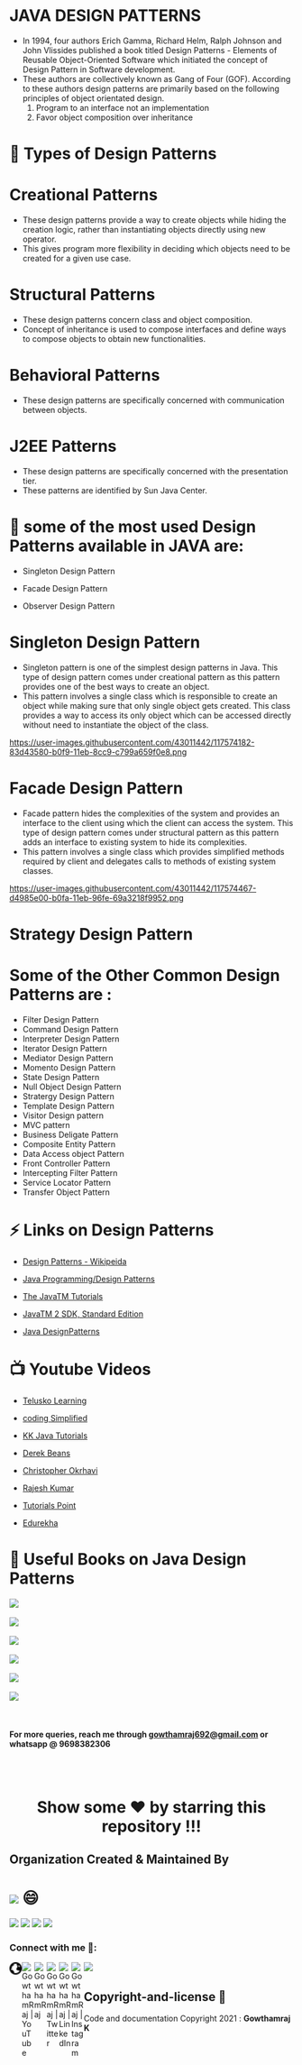 # JAVA DESIGN PATTERNS 
- In 1994, four authors Erich Gamma, Richard Helm, Ralph Johnson and John Vlissides published a book titled Design Patterns - Elements of Reusable Object-Oriented Software which initiated the concept of Design Pattern in Software development.
- These authors are collectively known as Gang of Four (GOF). According to these authors design patterns are primarily based on the following principles of object orientated design.
     1) Program to an interface not an implementation
     2) Favor object composition over inheritance

# 🔭 Types of Design Patterns

# Creational Patterns
- These design patterns provide a way to create objects while hiding the creation logic, rather than instantiating objects directly using new operator. 
- This gives program more flexibility in deciding which objects need to be created for a given use case.

# Structural Patterns
- These design patterns concern class and object composition. 
- Concept of inheritance is used to compose interfaces and define ways to compose objects to obtain new functionalities.

# Behavioral Patterns
- These design patterns are specifically concerned with communication between objects.

# J2EE Patterns
- These design patterns are specifically concerned with the presentation tier. 
- These patterns are identified by Sun Java Center.

# 👯 some of the most used Design Patterns available in JAVA are:

- Singleton Design Pattern

- Facade Design Pattern

- Observer Design Pattern 

# Singleton Design Pattern

- Singleton pattern is one of the simplest design patterns in Java. This type of design pattern comes under creational pattern as this pattern provides one of the best ways to create an object.
- This pattern involves a single class which is responsible to create an object while making sure that only single object gets created. This class provides a way to access its only object which can be accessed directly without need to instantiate the object of the class.


https://user-images.githubusercontent.com/43011442/117574182-83d43580-b0f9-11eb-8cc9-c799a659f0e8.png



# Facade Design Pattern

- Facade pattern hides the complexities of the system and provides an interface to the client using which the client can access the system. This type of design pattern comes under structural pattern as this pattern adds an interface to existing system to hide its complexities.
- This pattern involves a single class which provides simplified methods required by client and delegates calls to methods of existing system classes.


https://user-images.githubusercontent.com/43011442/117574467-d4985e00-b0fa-11eb-96fe-69a3218f9952.png


# Strategy Design Pattern




# Some of the Other Common Design Patterns are :

- Filter Design Pattern
- Command Design Pattern
- Interpreter Design Pattern
- Iterator Design Pattern
- Mediator Design Pattern
- Momento Design Pattern
- State Design Pattern
- Null Object Design Pattern
- Stratergy Design Pattern
- Template Design Pattern
- Visitor Design pattern
- MVC pattern
- Business Deligate Pattern
- Composite Entity Pattern
- Data Access object Pattern
- Front Controller Pattern
- Intercepting Filter Pattern
- Service Locator Pattern
- Transfer Object Pattern



# ⚡ Links on Design Patterns

- [Design Patterns - Wikipeida](https://en.wikipedia.org/wiki/Software_design_pattern) 

- [Java Programming/Design Patterns](https://en.wikibooks.org/wiki/Java_Programming/Design_Patterns)

- [The JavaTM Tutorials](https://docs.oracle.com/javase/tutorial/)

- [JavaTM 2 SDK, Standard Edition](https://docs.oracle.com/javase/1.4.2/docs/)

- [Java DesignPatterns](https://www.javaworld.com/category/design-patterns/)

# 📺 Youtube Videos

- [Telusko Learning](https://www.youtube.com/playlist?list=PLsyeobzWxl7r2ZX1fl-7CKnayxHJA_1ol)

- [coding Simplified](https://www.youtube.com/playlist?list=PLt4nG7RVVk1h9lxOYSOGI9pcP3I5oblbx)

- [KK Java Tutorials](https://www.youtube.com/playlist?list=PLzS3AYzXBoj8t5hPykr5VU7jG-kEim-LX)

- [Derek Beans](https://www.youtube.com/playlist?list=PLF206E906175C7E07)

- [Christopher Okrhavi](https://www.youtube.com/playlist?list=PLrhzvIcii6GNjpARdnO4ueTUAVR9eMBpc)

- [Rajesh Kumar](https://www.youtube.com/playlist?list=PLZ0uoluqqCdcAln2Hu9J3BlIUHQIMClEN)

- [Tutorials Point](https://www.youtube.com/playlist?list=PLWPirh4EWFpGeQoTYL5YpzBz8Gjw-sxJb)

- [Edurekha](https://www.youtube.com/watch?v=C_oPLDaSy-8)

# 🥅 Useful Books on Java Design Patterns

[<img src="https://user-images.githubusercontent.com/43011442/117611995-1a4c3980-b182-11eb-88f2-c9dcdd76e547.png" />](https://www.amazon.com/exec/obidos/ASIN/0201485397/httpwwwtuto0a-20)


[<img src="https://user-images.githubusercontent.com/43011442/117612066-38b23500-b182-11eb-864f-f61553e79012.png" />](https://www.amazon.com/exec/obidos/ASIN/0596007124/httpwwwtuto0a-20)


[<img src="https://user-images.githubusercontent.com/43011442/117612165-5bdce480-b182-11eb-90ec-38779baad7bf.png" />](https://www.amazon.com/exec/obidos/ASIN/0956575803/httpwwwtuto0a-20)


[<img src="https://user-images.githubusercontent.com/43011442/117612189-67301000-b182-11eb-8691-84b5f15ba957.png" />](https://www.amazon.com/exec/obidos/ASIN/0201633612/httpwwwtuto0a-20)


[<img src="https://user-images.githubusercontent.com/43011442/117612211-71520e80-b182-11eb-94bf-1abbee657ce6.png" />](https://www.amazon.com/exec/obidos/ASIN/0321333020/httpwwwtuto0a-20)


[<img src="https://user-images.githubusercontent.com/43011442/117612238-7ca53a00-b182-11eb-952d-8627c6add62e.png" />](https://www.amazon.com/exec/obidos/ASIN/0201743973/httpwwwtuto0a-20)

<br><br>
**For more queries, reach me through gowthamraj692@gmail.com or whatsapp @ 9698382306**

<br><br>
<div align="center">
  
# Show some ❤️ by starring this repository !!!
  
</div>

## Organization Created & Maintained By 

# ![](https://img.shields.io/static/v1?style=for-the-badge&message=Gowthamraj+K&color=007396&label=) 😄

![](https://img.shields.io/static/v1?style=for-the-badge&message=Fullstack+Web+Developer&color=0b3d36&label=)  ![](https://img.shields.io/static/v1?style=for-the-badge&message=UI+Designer&color=d92323&label=) ![](https://img.shields.io/static/v1?style=for-the-badge&message=Learning+new+things&color=0c0c4f&label=)  ![](https://img.shields.io/static/v1?style=for-the-badge&message=Design+Thinker&color=0b3d17&label=) 

### Connect with me 👋:

[<img align="left" alt="code-Jamm.in" width="22px" src="https://raw.githubusercontent.com/iconic/open-iconic/master/svg/globe.svg" />][website1]
[<img align="left" alt="GowthamRaj | YouTube" width="22px" src="https://cdn.jsdelivr.net/npm/simple-icons@v3/icons/youtube.svg" />][youtube]
[<img align="left" alt="GowthamRaj " width="22px" src="https://www.iconfinder.com/data/icons/logos-and-brands/512/160_Hackerrank_logo_logos-512.png" />][hackerrank]
[<img align="left" alt="GowthamRaj  | Twitter" width="22px" src="https://cdn.jsdelivr.net/npm/simple-icons@v3/icons/twitter.svg" />][twitter]
[<img align="left" alt="GowthamRaj  | LinkedIn" width="22px" src="https://cdn.jsdelivr.net/npm/simple-icons@v3/icons/linkedin.svg" />][linkedin]
[<img align="left" alt="GowthamRaj  | Instagram" width="22px" src="https://cdn.jsdelivr.net/npm/simple-icons@v3/icons/instagram.svg" />][instagram]
[![](https://img.shields.io/badge/9698382306-25D366?style=social&logo=whatsapp&logoColor=green)]()

## Copyright-and-license 📌

Code and documentation Copyright 2021 : **Gowthamraj K**


[website1]: https://gowthamrajk.github.io/gowthamrajk-portfolio/
[hackerrank]: https://www.hackerrank.com/gowthamraj692
[website]: https://github.com/gowthamrajk
[twitter]: https://twitter.com/Gowtham29341737
[youtube]: https://www.youtube.com/channel/UC_Q5Zet9Oz-UVAeJ-oE_uGQ?view_as=subscriber
[instagram]: https://instagram.com/gow_t_h_a_m_r_a_j
[linkedin]: https://www.linkedin.com/in/gowtham-kittusamy-54b835174/
